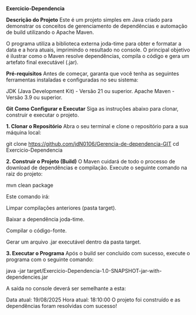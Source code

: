 **Exercicio-Dependencia**


**Descrição do Projeto**
Este é um projeto simples em Java criado para demonstrar os conceitos de gerenciamento de dependências e automação de build utilizando o Apache Maven.

O programa utiliza a biblioteca externa joda-time para obter e formatar a data e a hora atuais, imprimindo o resultado no console. O principal objetivo é ilustrar como o Maven resolve dependências, compila o código e gera um artefato final executável (.jar).


**Pré-requisitos**
Antes de começar, garanta que você tenha as seguintes ferramentas instaladas e configuradas no seu sistema:

JDK (Java Development Kit) - Versão 21 ou superior.
Apache Maven - Versão 3.9 ou superior.


**Git**
**Como Configurar e Executar**
Siga as instruções abaixo para clonar, construir e executar o projeto.


**1. Clonar o Repositório**
Abra o seu terminal e clone o repositório para a sua máquina local:

git clone https://github.com/jdN0106/Gerencia-de-dependencia-GIT
cd Exercicio-Dependencia


**2. Construir o Projeto (Build)**
O Maven cuidará de todo o processo de download de dependências e compilação. Execute o seguinte comando na raiz do projeto:

mvn clean package

Este comando irá:

Limpar compilações anteriores (pasta target).

Baixar a dependência joda-time.

Compilar o código-fonte.

Gerar um arquivo .jar executável dentro da pasta target.

**3. Executar o Programa**
Após o build ser concluído com sucesso, execute o programa com o seguinte comando:

java -jar target/Exercicio-Dependencia-1.0-SNAPSHOT-jar-with-dependencies.jar

A saída no console deverá ser semelhante a esta:

Data atual: 19/08/2025
Hora atual: 18:10:00
O projeto foi construído e as dependências foram resolvidas com sucesso!
